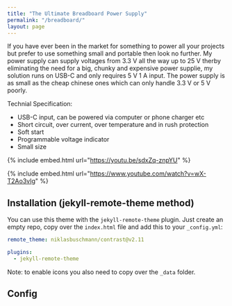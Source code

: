 ```yaml
---
title: "The Ultimate Breadboard Power Supply"
permalink: "/breadboard/"
layout: page
---
```


If you have ever been in the market for something to power all your projects but prefer to use something small and portable then look no further. My power supply can supply voltages from 3.3 V all the way up to 25 V therby eliminating the need for a big, chunky and expensive power supplie, my solution runs on USB-C and only requires 5 V 1 A input. The power supply is as small as the cheap chinese ones which can only handle 3.3 V or 5 V poorly. 

Technial Specification:
* USB-C input, can be powered via computer or phone charger etc 
* Short circuit, over current, over temperature and in rush protection
* Soft start
* Programmable voltage indicator 
* Small size 

{% include embed.html url="https://youtu.be/sdxZq-znpYU" %}

{% include embed.html url="https://www.youtube.com/watch?v=wX-T2Ao3vIg" %}


## Installation (jekyll-remote-theme method)

You can use this theme with the `jekyll-remote-theme` plugin. Just create an empty repo, copy over the `index.html` file and add this to your `_config.yml`:

```yaml
remote_theme: niklasbuschmann/contrast@v2.11

plugins:
  - jekyll-remote-theme
```

Note: to enable icons you also need to copy over the `_data` folder.

## Config
